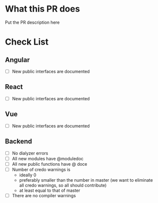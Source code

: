 # What this PR does

Put the PR description here

# Check List

## Angular

- [ ] New public interfaces are documented

## React

- [ ] New public interfaces are documented

## Vue

- [ ] New public interfaces are documented

## Backend

- [ ] No dialyzer errors
- [ ] All new modules have @moduledoc
- [ ] All new public functions have @ doce
- [ ] Number of credo warnings is
  - ideally 0
  - preferably smaller than the number in master (we want to eliminate all credo warnings, so all should contribute)
  - at least equal to that of master
- [ ] There are no compiler warnings
